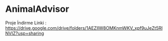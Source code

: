 # AnimalAdvisor
Proje
İndirme Linki : 
https://drive.google.com/drive/folders/1AEZIlW8OMKnmWKV_xpf9uJeZt5RlNVIZ?usp=sharing
